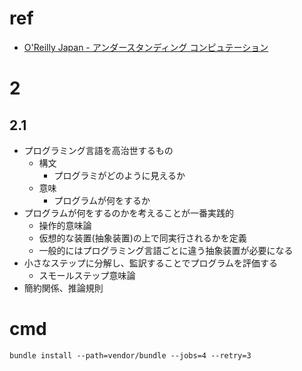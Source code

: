 # ref
- [O'Reilly Japan - アンダースタンディング コンピュテーション](https://www.oreilly.co.jp/books/9784873116976/)

# 2
## 2.1
- プログラミング言語を高治世するもの
  - 構文
    - プログラミがどのように見えるか
  - 意味
    - プログラムが何をするか
- プログラムが何をするのかを考えることが一番実践的
  - 操作的意味論
  - 仮想的な装置(抽象装置)の上で同実行されるかを定義
  - 一般的にはプログラミング言語ごとに違う抽象装置が必要になる
- 小さなステップに分解し、監訳することでプログラムを評価する
  - スモールステップ意味論
- 簡約関係、推論規則

# cmd
```
bundle install --path=vendor/bundle --jobs=4 --retry=3
```
